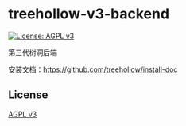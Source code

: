 # treehollow-v3-backend
[![License: AGPL v3](https://img.shields.io/badge/License-AGPL%20v3-blue.svg)](https://www.gnu.org/licenses/agpl-3.0)

第三代树洞后端

安装文档：https://github.com/treehollow/install-doc

## License
[AGPL v3](./LICENSE)
